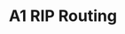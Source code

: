 ---
layout: project
title: "A1 RIP Routing"
thumbnail: A1.jpg
link: https://github.com/santochaoya/COSC364-RIP_Routing
category: p4
---